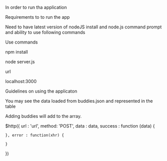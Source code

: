 In order to run tha application 

Requirements to to run the app 

Need to have latest version of nodeJS install and node.js command prompt and ability to use following commands


Use commands

npm install 

node server.js


url 

localhost:3000


Guidelines on using the applicaton 


You may see the data loaded from  buddies.json and represented in the table

Adding buddies will add to the array. 


$http({
	url : 'url', 
	method: 'POST',
	data : data,
	success : function (data) {

	}, error : function(xhr) {
		
	}
})